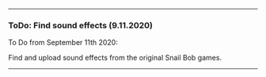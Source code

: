 ***

### ToDo: Find sound effects (9.11.2020)

To Do from September 11th 2020:

Find and upload sound effects from the original Snail Bob games.

***
